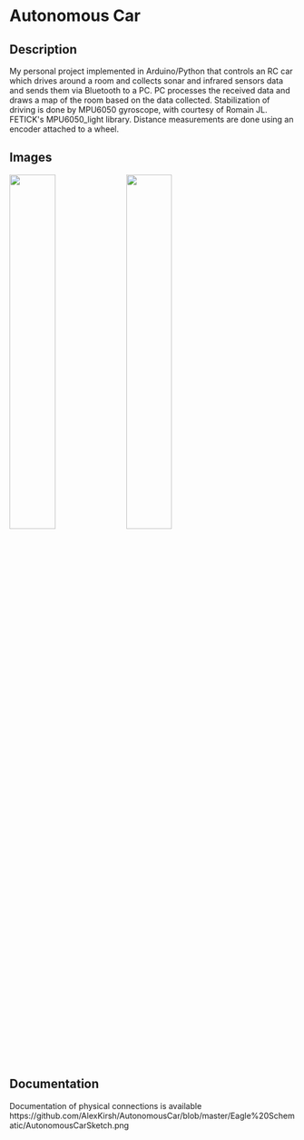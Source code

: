 <h1>Autonomous Car</h1>
<h2>Description</h2> 
My personal project implemented in Arduino/Python that controls an RC car which drives around a room and collects sonar and infrared sensors data and sends them via Bluetooth to a PC.
PC processes the received data and draws a map of the room based on the data collected. 
Stabilization of driving is done by MPU6050 gyroscope, with courtesy of Romain JL. FETICK's MPU6050_light library.
Distance measurements are done using an encoder attached to a wheel.

<h2>Images</h2>
<img src="https://github.com/AlexKirsh/AutonomousCar/images/IMG_20210826_180854.jpg" width="40%">
<img src="https://github.com/AlexKirsh/AutonomousCar/images/IMG_20210826_180908.jpg" width="40%">

<h2>Documentation</h2>
Documentation of physical connections is available
https://github.com/AlexKirsh/AutonomousCar/blob/master/Eagle%20Schematic/AutonomousCarSketch.png
